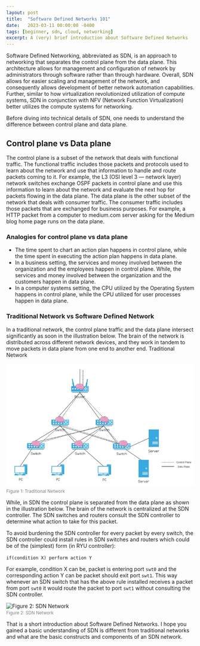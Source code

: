 ```yaml
---
layout: post
title:  "Software Defined Networks 101"
date:   2023-03-11 00:00:00 -0400
tags: [beginner, sdn, cloud, networking]
excerpt: A (very) brief introduction about Software Defined Networks
---
```


Software Defined Networking, abbreviated as SDN, is an approach to networking that separates the control plane from the data plane. This architecture allows for management and configuration of network by administrators through software rather than through hardware. Overall, SDN allows for easier scaling and management of the network, and consequently allows development of better network automation capabilities. Further, similar to how virtualization revolutionized utilization of compute systems, SDN in conjunction with NFV (Network Function Virtualization) better utilizes the compute systems for networking.

Before diving into technical details of SDN, one needs to understand the difference between control plane and data plane.

## Control plane vs Data plane

The control plane is a subset of the network that deals with functional traffic. The functional traffic includes those packets and protocols used to learn about the network and use that information to handle and route packets coming to it. For example, the L3 (OSI level 3 — network layer) network switches exchange OSPF packets in control plane and use this information to learn about the network and evaluate the next hop for packets flowing in the data plane. The data plane is the other subset of the network that deals with consumer traffic. The consumer traffic includes those packets that are exchanged for business purposes. For example, a HTTP packet from a computer to medium.com server asking for the Medium blog home page runs on the data plane.

### Analogies for control plane vs data plane

* The time spent to chart an action plan happens in control plane, while the time spent in executing the action plan happens in data plane.
* In a business setting, the services and money involved between the organization and the employees happen in control plane. While, the services and money involved between the organization and the customers happen in data plane.
* In a computer systems setting, the CPU utilized by the Operating System happens in control plane, while the CPU utilized for user processes happen in data plane.

### Traditional Network vs Software Defined Network

In a traditional network, the control plane traffic and the data plane intersect significantly as soon in the illustration below. The brain of the network is distributed across different network devices, and they work in tandem to move packets in data plane from one end to another end.
Traditional Network

![Figure 1: Traditional Network](/assets/img/sdn101/traditional.png)
<br/><small style="color: gray">Figure 1: Traditional Network</small><br/>

While, in SDN the control plane is separated from the data plane as shown in the illustration below. The brain of the network is centralized at the SDN controller. The SDN switches and routers consult the SDN controller to determine what action to take for this packet.

To avoid burdening the SDN controller for every packet by every switch, the SDN controller could install rules in SDN switches and routers which could be of the (simplest) form (in RYU controller):

```if(condition X) perform action Y```

For example, condition X can be, packet is entering port `swt0` and the corresponding action Y can be packet should exit port `swt1`. This way whenever an SDN switch that has the above rule installed receives a packet from port `swt0` it would route the packet to port `swt1` without consulting the SDN controller.

![Figure 2: SDN Network](/assets/img/sdn101/sdn.png)
<br/><small style="color: gray">Figure 2: SDN Network</small><br/>

That is a short introduction about Software Defined Networks. I hope you gained a basic understanding of SDN is different from traditional networks and what are the basic constructs and components of an SDN network.